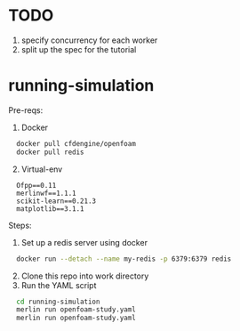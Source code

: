 # TODO
1. specify concurrency for each worker
2. split up the spec for the tutorial
# running-simulation
Pre-reqs:
1. Docker
```bash
  docker pull cfdengine/openfoam
  docker pull redis
```
2. Virtual-env
```
  Ofpp==0.11
  merlinwf==1.1.1
  scikit-learn==0.21.3
  matplotlib==3.1.1
```

Steps:
1. Set up a redis server using docker
```bash
  docker run --detach --name my-redis -p 6379:6379 redis
```
2. Clone this repo into work directory
3. Run the YAML script
```bash
  cd running-simulation
  merlin run openfoam-study.yaml
  merlin run openfoam-study.yaml
```
